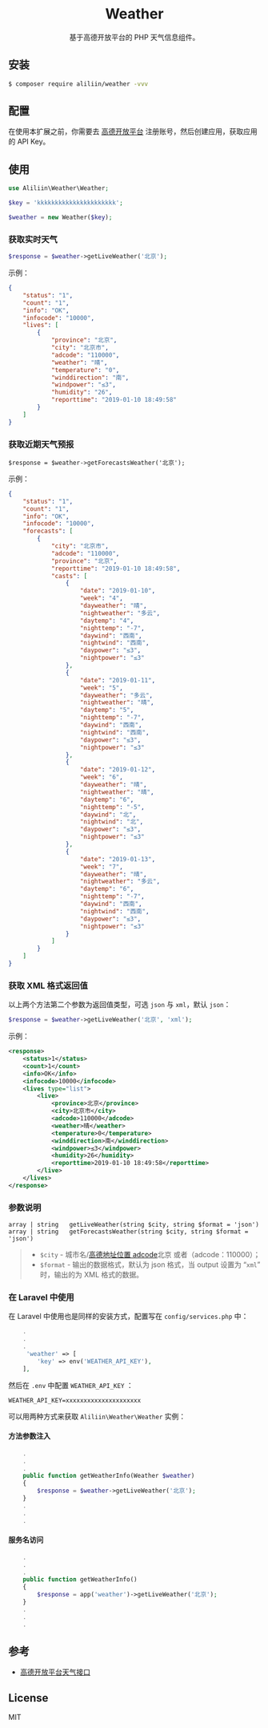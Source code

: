 
<h1 align="center">Weather</h1>

<p align="center"> 基于高德开放平台的 PHP 天气信息组件。</p>

## 安装

```sh
$ composer require aliliin/weather -vvv
```

## 配置

在使用本扩展之前，你需要去 [高德开放平台](https://lbs.amap.com/dev/id/newuser) 注册账号，然后创建应用，获取应用的 API Key。


## 使用

```php
use Aliliin\Weather\Weather;

$key = 'kkkkkkkkkkkkkkkkkkkkkk';

$weather = new Weather($key);
```

###  获取实时天气

```php
$response = $weather->getLiveWeather('北京');
```
示例：

```json
{
    "status": "1",
    "count": "1",
    "info": "OK",
    "infocode": "10000",
    "lives": [
        {
            "province": "北京",
            "city": "北京市",
            "adcode": "110000",
            "weather": "晴",
            "temperature": "0",
            "winddirection": "南",
            "windpower": "≤3",
            "humidity": "26",
            "reporttime": "2019-01-10 18:49:58"
        }
    ]
}
```

### 获取近期天气预报

```
$response = $weather->getForecastsWeather('北京');
```
示例：

```json
{
    "status": "1",
    "count": "1",
    "info": "OK",
    "infocode": "10000",
    "forecasts": [
        {
            "city": "北京市",
            "adcode": "110000",
            "province": "北京",
            "reporttime": "2019-01-10 18:49:58",
            "casts": [
                {
                    "date": "2019-01-10",
                    "week": "4",
                    "dayweather": "晴",
                    "nightweather": "多云",
                    "daytemp": "4",
                    "nighttemp": "-7",
                    "daywind": "西南",
                    "nightwind": "西南",
                    "daypower": "≤3",
                    "nightpower": "≤3"
                },
                {
                    "date": "2019-01-11",
                    "week": "5",
                    "dayweather": "多云",
                    "nightweather": "晴",
                    "daytemp": "5",
                    "nighttemp": "-7",
                    "daywind": "西南",
                    "nightwind": "西南",
                    "daypower": "≤3",
                    "nightpower": "≤3"
                },
                {
                    "date": "2019-01-12",
                    "week": "6",
                    "dayweather": "晴",
                    "nightweather": "晴",
                    "daytemp": "6",
                    "nighttemp": "-5",
                    "daywind": "北",
                    "nightwind": "北",
                    "daypower": "≤3",
                    "nightpower": "≤3"
                },
                {
                    "date": "2019-01-13",
                    "week": "7",
                    "dayweather": "晴",
                    "nightweather": "多云",
                    "daytemp": "6",
                    "nighttemp": "-7",
                    "daywind": "西南",
                    "nightwind": "西南",
                    "daypower": "≤3",
                    "nightpower": "≤3"
                }
            ]
        }
    ]
}
```

### 获取 XML 格式返回值

以上两个方法第二个参数为返回值类型，可选 `json` 与 `xml`，默认 `json`：

```php
$response = $weather->getLiveWeather('北京', 'xml');
```

示例：

```xml
<response>
    <status>1</status>
    <count>1</count>
    <info>OK</info>
    <infocode>10000</infocode>
    <lives type="list">
        <live>
            <province>北京</province>
            <city>北京市</city>
            <adcode>110000</adcode>
            <weather>晴</weather>
            <temperature>0</temperature>
            <winddirection>南</winddirection>
            <windpower>≤3</windpower>
            <humidity>26</humidity>
            <reporttime>2019-01-10 18:49:58</reporttime>
        </live>
    </lives>
</response>
```

### 参数说明

```
array | string   getLiveWeather(string $city, string $format = 'json')
array | string   getForecastsWeather(string $city, string $format = 'json')
```

> - `$city` - 城市名/[高德地址位置 adcode](https://lbs.amap.com/api/webservice/guide/api/district)北京 或者（adcode：110000）；
> - `$format`  - 输出的数据格式，默认为 json 格式，当 output 设置为 “`xml`” 时，输出的为 XML 格式的数据。


### 在 Laravel 中使用

在 Laravel 中使用也是同样的安装方式，配置写在 `config/services.php` 中：

```php
    .
    .
    .
     'weather' => [
        'key' => env('WEATHER_API_KEY'),
    ],
```

然后在 `.env` 中配置 `WEATHER_API_KEY` ：

```env
WEATHER_API_KEY=xxxxxxxxxxxxxxxxxxxxx
```

可以用两种方式来获取 `Aliliin\Weather\Weather` 实例：

#### 方法参数注入

```php
    .
    .
    .
    public function getWeatherInfo(Weather $weather) 
    {
        $response = $weather->getLiveWeather('北京');
    }
    .
    .
    .
```

#### 服务名访问

```php
    .
    .
    .
    public function getWeatherInfo() 
    {
        $response = app('weather')->getLiveWeather('北京');
    }
    .
    .
    .

```

## 参考

- [高德开放平台天气接口](https://lbs.amap.com/api/webservice/guide/api/weatherinfo/)

## License

MIT
